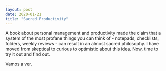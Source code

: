 ```yaml
---
layout: post
date: 2020-01-21
title: "Sacred Productivity"
---
```


A book about personal management and productivity made the claim that a system of the most profane things you can think of - notepads, checklists, folders, weekly reviews - can result in an almost sacred philosophy.
I have moved from skeptical to curious to optimistic about this idea.
Now, time to try it out and find out.

Vamos a ver.
